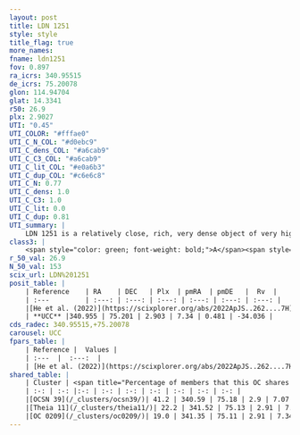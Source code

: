 ```yaml
---
layout: post
title: LDN 1251
style: style
title_flag: true
more_names: 
fname: ldn1251
fov: 0.897
ra_icrs: 340.95515
de_icrs: 75.20078
glon: 114.94704
glat: 14.3341
r50: 26.9
plx: 2.9027
UTI: "0.45"
UTI_COLOR: "#fffae0"
UTI_C_N_COL: "#d0ebc9"
UTI_C_dens_COL: "#a6cab9"
UTI_C_C3_COL: "#a6cab9"
UTI_C_lit_COL: "#e0a6b3"
UTI_C_dup_COL: "#c6e6c8"
UTI_C_N: 0.77
UTI_C_dens: 1.0
UTI_C_C3: 1.0
UTI_C_lit: 0.0
UTI_C_dup: 0.81
UTI_summary: |
    LDN 1251 is a relatively close, rich, very dense object of very high C3 quality. It was recently reported in the literature.<br><br>This is very likely a unique object, which shares a small percentage of members with at least one previously reported entry.
class3: |
    <span style="color: green; font-weight: bold;">A</span><span style="color: green; font-weight: bold;">A</span>
r_50_val: 26.9
N_50_val: 153
scix_url: LDN%201251
posit_table: |
    | Reference    | RA    | DEC   | Plx  | pmRA  | pmDE   |  Rv  |
    | :---         | :---: | :---: | :---: | :---: | :---: | :---: |
    |[He et al. (2022)](https://scixplorer.org/abs/2022ApJS..262....7H) | 341.264 | 75.173 | 2.91 | 7.388 | 0.401 | -- |
    | **UCC** |340.955 | 75.201 | 2.903 | 7.34 | 0.481 | -34.036 | 
cds_radec: 340.95515,+75.20078
carousel: UCC
fpars_table: |
    | Reference |  Values |
    | :---  |  :---:  |
    | [He et al. (2022)](https://scixplorer.org/abs/2022ApJS..262....7H) | `A0=0.3, logAge=6.75` |
shared_table: |
    | Cluster | <span title="Percentage of members that this OC shares with the ones listed">%</span>   | RA   | DEC   | Plx   | pmRA  | pmDE  | Rv | UTI |
    | :-: | :-: |:-: | :-: | :-: | :-: | :-: | :-: | :-: |
    |[OCSN 39](/_clusters/ocsn39/)| 41.2 | 340.59 | 75.18 | 2.9 | 7.07 | 0.65 | -48.18 |0.0 |
    |[Theia 11](/_clusters/theia11/)| 22.2 | 341.52 | 75.13 | 2.91 | 7.39 | 0.29 | -16.69 |0.0 |
    |[OC 0209](/_clusters/oc0209/)| 19.0 | 341.35 | 75.11 | 2.91 | 7.34 | 0.29 | -16.69 |0.46 |
---
```

